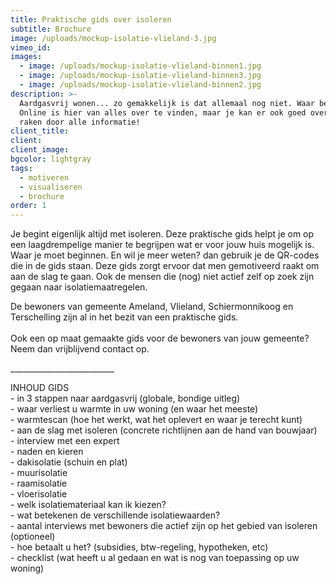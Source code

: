 ```yaml
---
title: Praktische gids over isoleren
subtitle: Brochure
image: /uploads/mockup-isolatie-vlieland-3.jpg
vimeo_id:
images:
  - image: /uploads/mockup-isolatie-vlieland-binnen1.jpg
  - image: /uploads/mockup-isolatie-vlieland-binnen3.jpg
  - image: /uploads/mockup-isolatie-vlieland-binnen2.jpg
description: >-
  Aardgasvrij wonen... zo gemakkelijk is dat allemaal nog niet. Waar begin je?
  Online is hier van alles over te vinden, maar je kan er ook goed overspoeld
  raken door alle informatie!
client_title:
client:
client_image:
bgcolor: lightgray
tags:
  - motiveren
  - visualiseren
  - brochure
order: 1
---
```


Je begint eigenlijk altijd met isoleren. Deze praktische gids helpt je om op een laagdrempelige manier te begrijpen wat er voor jouw huis mogelijk is. Waar je moet beginnen. En wil je meer weten? dan gebruik je de QR-codes die in de gids staan. Deze gids zorgt ervoor dat men gemotiveerd raakt om aan de slag te gaan. Ook de mensen die (nog) niet actief zelf op zoek zijn gegaan naar isolatiemaatregelen.

De bewoners van gemeente Ameland, Vlieland, Schiermonnikoog en Terschelling zijn al in het bezit van een praktische gids.<br><br>Ook een op maat gemaakte gids voor de bewoners van jouw gemeente? Neem dan vrijblijvend contact op.

\_\_\_\_\_\_\_\_\_\_\_\_\_\_\_\_\_\_\_\_\_\_\_\_\_\_

INHOUD GIDS<br>\- in 3 stappen naar aardgasvrij (globale, bondige uitleg)<br>\- waar verliest u warmte in uw woning (en waar het meeste)<br>\- warmtescan (hoe het werkt, wat het oplevert en waar je terecht kunt)<br>\- aan de slag met isoleren (concrete richtlijnen aan de hand van bouwjaar)<br>\- interview met een expert&nbsp;<br>\- naden en kieren<br>\- dakisolatie (schuin en plat)<br>\- muurisolatie<br>\- raamisolatie<br>\- vloerisolatie<br>\- welk isolatiemateriaal kan ik kiezen?<br>\- wat betekenen de verschillende isolatiewaarden?<br>\- aantal interviews met bewoners die actief zijn op het gebied van isoleren (optioneel)<br>\- hoe betaalt u het? (subsidies, btw-regeling, hypotheken, etc)<br>\- checklist (wat heeft u al gedaan en wat is nog van toepassing op uw woning)
